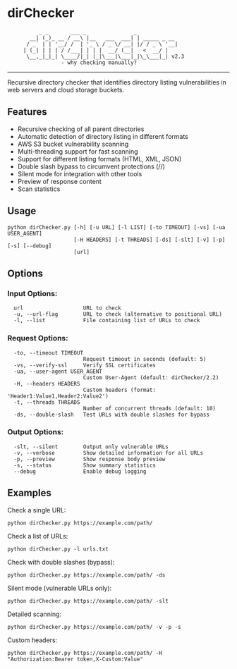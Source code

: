 # dirChecker

```
          _ _       ___ _               _           
       __| (_)_ __ / __\ |__   ___  ___| | _____ _ __ 
      / _` | | '__/ /  | '_ \ / _ \/ __| |/ / _ \ '__|
     | (_| | | | / /___| | | |  __/ (__|   <  __/ |   
      \__,_|_|_| \____/|_| |_|\___|\___|_|\_\___|_| v2.3
                 - why checking manually?
```
----
Recursive directory checker that identifies directory listing vulnerabilities in web servers and cloud storage buckets.

## Features

- Recursive checking of all parent directories
- Automatic detection of directory listing in different formats
- AWS S3 bucket vulnerability scanning
- Multi-threading support for fast scanning
- Support for different listing formats (HTML, XML, JSON)
- Double slash bypass to circumvent protections (//)
- Silent mode for integration with other tools
- Preview of response content
- Scan statistics

## Usage

```
python dirChecker.py [-h] [-u URL] [-l LIST] [-to TIMEOUT] [-vs] [-ua USER_AGENT]
                     [-H HEADERS] [-t THREADS] [-ds] [-slt] [-v] [-p] [-s] [--debug]
                     [url]
```

## Options

### Input Options:
```
  url                   URL to check
  -u, --url-flag        URL to check (alternative to positional URL)
  -l, --list            File containing list of URLs to check
```

### Request Options:
```
  -to, --timeout TIMEOUT
                        Request timeout in seconds (default: 5)
  -vs, --verify-ssl     Verify SSL certificates
  -ua, --user-agent USER_AGENT
                        Custom User-Agent (default: dirChecker/2.2)
  -H, --headers HEADERS
                        Custom headers (format: 'Header1:Value1,Header2:Value2')
  -t, --threads THREADS
                        Number of concurrent threads (default: 10)
  -ds, --double-slash   Test URLs with double slashes for bypass
```

### Output Options:
```
  -slt, --silent        Output only vulnerable URLs
  -v, --verbose         Show detailed information for all URLs
  -p, --preview         Show response body preview
  -s, --status          Show summary statistics
  --debug               Enable debug logging
```

## Examples

Check a single URL:
```
python dirChecker.py https://example.com/path/
```

Check a list of URLs:
```
python dirChecker.py -l urls.txt
```

Check with double slashes (bypass):
```
python dirChecker.py https://example.com/path/ -ds
```

Silent mode (vulnerable URLs only):
```
python dirChecker.py https://example.com/path/ -slt
```

Detailed scanning:
```
python dirChecker.py https://example.com/path/ -v -p -s
```

Custom headers:
```
python dirChecker.py https://example.com/path/ -H "Authorization:Bearer token,X-Custom:Value"
```
